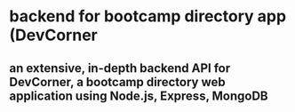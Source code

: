 # backend for bootcamp directory app (DevCorner
 ## an extensive, in-depth backend API for DevCorner, a bootcamp directory web application using Node.js, Express, MongoDB
